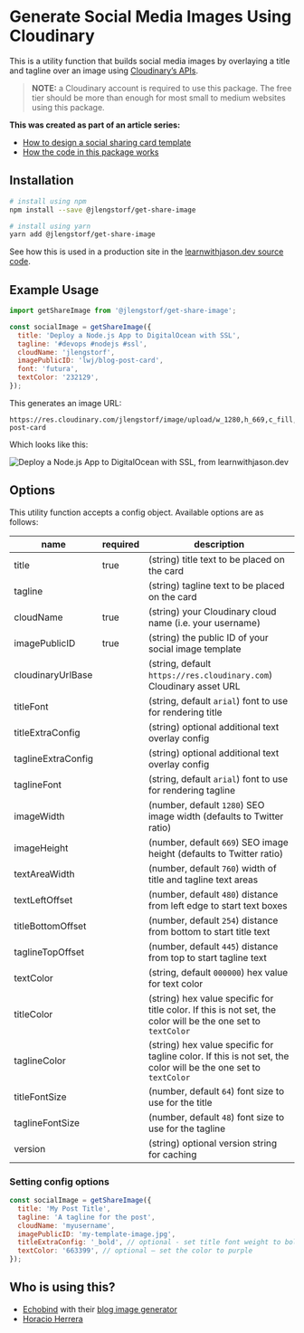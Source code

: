 # Generate Social Media Images Using Cloudinary

This is a utility function that builds social media images by overlaying a title and tagline over an image using [Cloudinary’s APIs](https://cloudinary.com/documentation/image_transformations#adding_text_captions).

> **NOTE:** a Cloudinary account is required to use this package. The free tier should be more than enough for most small to medium websites using this package.

**This was created as part of an article series:**

- [How to design a social sharing card template](https://www.learnwithjason.dev/blog/design-social-sharing-card/)
- [How the code in this package works](https://www.learnwithjason.dev/blog/auto-generate-social-image/)

## Installation

```bash
# install using npm
npm install --save @jlengstorf/get-share-image

# install using yarn
yarn add @jlengstorf/get-share-image
```

See how this is used in a production site in the [learnwithjason.dev source code](https://github.com/jlengstorf/learnwithjason.dev/blob/070468828e8c758d150a8d573fd471d786278243/packages/%40jlengstorf/gatsby-theme-code-blog/src/gatsby-theme-blog-core/components/post.js#L55-L64).

## Example Usage

```js
import getShareImage from '@jlengstorf/get-share-image';

const socialImage = getShareImage({
  title: 'Deploy a Node.js App to DigitalOcean with SSL',
  tagline: '#devops #nodejs #ssl',
  cloudName: 'jlengstorf',
  imagePublicID: 'lwj/blog-post-card',
  font: 'futura',
  textColor: '232129',
});
```

This generates an image URL:

```text
https://res.cloudinary.com/jlengstorf/image/upload/w_1280,h_669,c_fill,q_auto,f_auto/w_760,c_fit,co_rgb:232129,g_south_west,x_480,y_254,l_text:futura_64:Deploy%20a%20Node.js%20App%20to%20DigitalOcean%20with%20SSL/w_760,c_fit,co_rgb:232129,g_north_west,x_480,y_445,l_text:futura_48:%23devops%20%23nodejs%20%23ssl/lwj/blog-post-card
```

Which looks like this:

![Deploy a Node.js App to DigitalOcean with SSL, from learnwithjason.dev](https://res.cloudinary.com/jlengstorf/image/upload/w_1280,h_669,c_fill,q_auto,f_auto/w_760,c_fit,co_rgb:232129,g_south_west,x_480,y_254,l_text:futura_64:Deploy%20a%20Node.js%20App%20to%20DigitalOcean%20with%20SSL/w_760,c_fit,co_rgb:232129,g_north_west,x_480,y_445,l_text:futura_48:%23devops%20%23nodejs%20%23ssl/lwj/blog-post-card)

## Options

This utility function accepts a config object. Available options are as follows:

| name               | required | description                                                                                                     |
| ------------------ | -------- | --------------------------------------------------------------------------------------------------------------- |
| title              | true     | (string) title text to be placed on the card                                                                    |
| tagline            |          | (string) tagline text to be placed on the card                                                                  |
| cloudName          | true     | (string) your Cloudinary cloud name (i.e. your username)                                                        |
| imagePublicID      | true     | (string) the public ID of your social image template                                                            |
| cloudinaryUrlBase  |          | (string, default `https://res.cloudinary.com`) Cloudinary asset URL                                             |
| titleFont          |          | (string, default `arial`) font to use for rendering title                                                       |
| titleExtraConfig   |          | (string) optional additional text overlay config                                                                |
| taglineExtraConfig |          | (string) optional additional text overlay config                                                                |
| taglineFont        |          | (string, default `arial`) font to use for rendering tagline                                                     |
| imageWidth         |          | (number, default `1280`) SEO image width (defaults to Twitter ratio)                                            |
| imageHeight        |          | (number, default `669`) SEO image height (defaults to Twitter ratio)                                            |
| textAreaWidth      |          | (number, default `760`) width of title and tagline text areas                                                   |
| textLeftOffset     |          | (number, default `480`) distance from left edge to start text boxes                                             |
| titleBottomOffset  |          | (number, default `254`) distance from bottom to start title text                                                |
| taglineTopOffset   |          | (number, default `445`) distance from top to start tagline text                                                 |
| textColor          |          | (string, default `000000`) hex value for text color                                                             |
| titleColor         |          | (string) hex value specific for title color. If this is not set, the color will be the one set to `textColor`   |
| taglineColor       |          | (string) hex value specific for tagline color. If this is not set, the color will be the one set to `textColor` |
| titleFontSize      |          | (number, default `64`) font size to use for the title                                                           |
| taglineFontSize    |          | (number, default `48`) font size to use for the tagline                                                         |
| version            |          | (string) optional version string for caching                                                                    |

### Setting config options

```js
const socialImage = getShareImage({
  title: 'My Post Title',
  tagline: 'A tagline for the post',
  cloudName: 'myusername',
  imagePublicID: 'my-template-image.jpg',
  titleExtraConfig: '_bold', // optional - set title font weight to bold
  textColor: '663399', // optional — set the color to purple
});
```

## Who is using this?

- [Echobind](https://echobind.com/) with their [blog image generator](https://github.com/echobind/blog-image-generator)
- [Horacio Herrera](https://horacioh.com)
